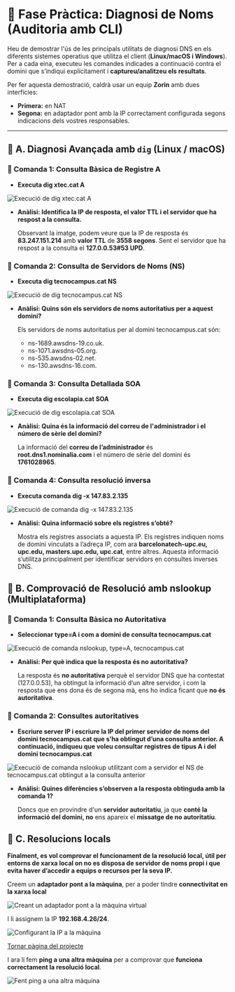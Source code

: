 
# 🧩 Fase Pràctica: Diagnosi de Noms (Auditoria amb CLI)

Heu de demostrar l'ús de les principals utilitats de diagnosi DNS en els diferents sistemes operatius que utilitza el client (**Linux/macOS i Windows**).  
Per a cada eina, executeu les comandes indicades a continuació contra el domini que s’indiqui explícitament i **captureu/analitzeu els resultats**.

Per fer aquesta demostració, caldrà usar un equip **Zorin** amb dues interfícies:
- **Primera:** en NAT  
- **Segona:** en adaptador pont amb la IP correctament configurada segons indicacions dels vostres responsables.

---

## 🔹 A. Diagnosi Avançada amb `dig` (Linux / macOS)

### 🧭 Comanda 1: Consulta Bàsica de Registre A

- **Executa dig xtec.cat A**

<img src="img/1.png" alt="Execució de dig xtec.cat A">

- **Anàlisi: Identifica la IP de resposta, el valor TTL i el servidor que ha respost a la consulta.**

  Observant la imatge, podem veure que la IP de resposta és **83.247.151.214** amb **valor TTL** de **3558 segons**. Sent el servidor que ha respost a la consulta el **127.0.0.53#53 UPD**.

### 🧭 Comanda 2: Consulta de Servidors de Noms (NS)

- **Executa dig tecnocampus.cat NS**

<img src="img/2.png" alt="Execució de dig tecnocampus.cat NS">

- **Anàlisi: Quins són els servidors de noms autoritatius per a aquest domini?**

  Els servidors de noms autoritatius per al domini tecnocampus.cat són:
  - ns-1689.awsdns-19.co.uk.
  - ns-1071.awsdns-05.org.
  - ns-535.awsdns-02.net.
  - ns-130.awsdns-16.com.

### 🧭 Comanda 3: Consulta Detallada SOA

- **Executa dig escolapia.cat SOA**

<img src="img/3.png" alt="Execució de dig escolapia.cat SOA">

- **Anàlisi: Quina és la informació del correu de l'administrador i el número de sèrie del domini?**

  La informació del **correu de l’administrador** és **root.dns1.nominalia.com** i el número de sèrie del domini és **1761028965**.

### 🧭 Comanda 4: Consulta resolució inversa

- **Executa comanda dig -x 147.83.2.135**

<img src="img/4.png" alt="Execució de comanda dig -x 147.83.2.135">

- **Anàlisi: Quina informació sobre els registres s’obté?**

  Mostra els registres associats a aquesta IP. Els registres indiquen noms de domini vinculats a l’adreça IP, com ara **barcelonatech-upc.eu, upc.edu, masters.upc.edu, upc.cat**, entre altres. Aquesta informació s’utilitza principalment per identificar servidors en consultes inverses DNS.

## 🔹 B. Comprovació de Resolució amb nslookup (Multiplataforma)

### 🧭 Comanda 1: Consulta Bàsica no Autoritativa

- **Seleccionar type=A i com a domini de consulta tecnocampus.cat**

<img src="img/5.png" alt="Execució de comanda nslookup, type=A, tecnocampus.cat">

- **Anàlisi: Per què indica que la resposta és no autoritativa?**

  La resposta és **no autoritativa** perquè el servidor DNS que ha contestat (127.0.0.53), ha obtingut la informació d’un altre servidor, i com la resposta que ens dona és de segona mà, ens ho indica ficant que **no és autoritativa**.

### 🧭 Comanda 2: Consultes autoritatives

- **Escriure server IP i escriure la IP del primer servidor de noms del domini tecnocampus.cat que s’ha obtingut d’una consulta anterior. A continuació, indiqueu que voleu consultar registres de tipus A i del domini tecnocampus.cat**

<img src="img/6.png" alt="Execució de comanda nslookup utilitzant com a servidor el NS de tecnocampus.cat obtingut a la consulta anterior">

- **Anàlisi: Quines diferències s’observen a la resposta obtinguda amb la comanda 1?**

  Doncs que en provindre d'un **servidor autoritatiu**, ja que **conté la informació del domini, no** ens apareix el **missatge de no autoritatiu**.

## 🔹 C. Resolucions locals

**Finalment, es vol comprovar el funcionament de la resolució local, útil per entorns de xarxa local on no es disposa de servidor de noms propi i que evita haver d’accedir a equips o recursos per la seva IP.**

Creem un **adaptador pont a la màquina**, per a poder tindre **connectivitat en la xarxa local**

<img src="img/7.png" alt="Creant un adaptador pont a la màquina virtual">

I li assignem la IP **192.168.4.26/24**.

<img src="img/8.png" alt="Configurant la IP a la màquina">

[Tornar pàgina del projecte](../README.md)

I ara li fem **ping a una altra màquina** per a comprovar que **funciona correctament la resolució local**.

<img src="img/9.png" alt="Fent ping a una altra màquina">

